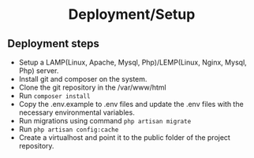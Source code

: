 <h1 align="center">Deployment/Setup</h1>

## Deployment steps

- Setup a LAMP(Linux, Apache, Mysql, Php)/LEMP(Linux, Nginx, Mysql, Php) server.
- Install git and composer on the system.
- Clone the git repository in the /var/www/html
- Run ```composer install```
- Copy the .env.example to .env files and update the .env files with the necessary environmental variables.
- Run migrations using command ```php artisan migrate```
- Run ```php artisan config:cache```
- Create a virtualhost and point it to the public folder of the project repository.

